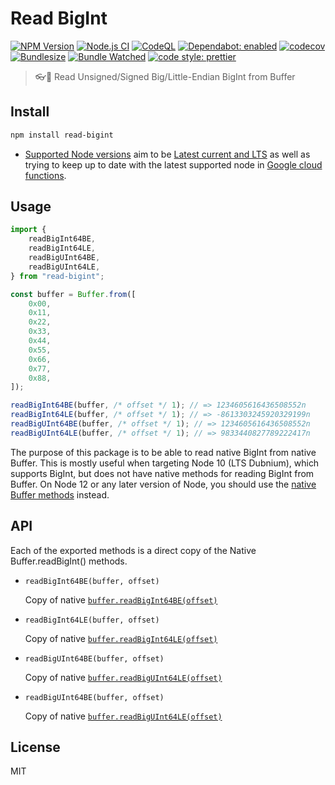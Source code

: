 # Read BigInt

[![NPM Version](https://img.shields.io/npm/v/read-bigint)](https://www.npmjs.com/package/read-bigint)
[![Node.js CI](https://github.com/oBusk/read-bigint/workflows/Node.js%20CI/badge.svg)](https://github.com/oBusk/read-bigint/actions?query=workflow%3A%22Node.js+CI%22)
[![CodeQL](https://github.com/oBusk/read-bigint/workflows/CodeQL/badge.svg)](https://github.com/oBusk/read-bigint/actions?query=workflow%3ACodeQL)
[![Dependabot: enabled](https://badgen.net/badge/dependabot/enabled/green?icon=dependabot)](https://github.com/oBusk/read-bigint/network/updates)
[![codecov](https://codecov.io/gh/oBusk/read-bigint/branch/master/graph/badge.svg)](https://codecov.io/gh/oBusk/read-bigint)
[![Bundlesize](https://img.shields.io/bundlephobia/minzip/read-bigint)](https://bundlephobia.com/result?p=read-bigint)
[![Bundle Watched](https://img.shields.io/badge/bundle-watched-blue.svg)](https://bundlewatch.io)
[![code style: prettier](https://img.shields.io/badge/code_style-prettier-ff69b4.svg)](https://github.com/prettier/prettier)

> 👓💯 Read Unsigned/Signed Big/Little-Endian BigInt from Buffer

## Install

```bash
npm install read-bigint
```

-   [Supported Node versions](./package.json#L24) aim to be
    [Latest current and LTS](https://nodejs.org/en/download/releases/) as well as trying to keep up to date
    with the latest supported node in
    [Google cloud functions](https://cloud.google.com/functions/docs/concepts/nodejs-runtime).

## Usage

```js
import {
    readBigInt64BE,
    readBigInt64LE,
    readBigUInt64BE,
    readBigUInt64LE,
} from "read-bigint";

const buffer = Buffer.from([
    0x00,
    0x11,
    0x22,
    0x33,
    0x44,
    0x55,
    0x66,
    0x77,
    0x88,
]);

readBigInt64BE(buffer, /* offset */ 1); // => 1234605616436508552n
readBigInt64LE(buffer, /* offset */ 1); // => -8613303245920329199n
readBigUInt64BE(buffer, /* offset */ 1); // => 1234605616436508552n
readBigUInt64LE(buffer, /* offset */ 1); // => 9833440827789222417n
```

The purpose of this package is to be able to read native BigInt from native Buffer.
This is mostly useful when targeting Node 10 (LTS Dubnium), which supports BigInt, but does not have
native methods for reading BigInt from Buffer. On Node 12 or any later version of Node, you should use the
[native Buffer methods](https://nodejs.org/docs/latest-v13.x/api/buffer.html#buffer_buf_readbigint64be_offset)
instead.

## API

Each of the exported methods is a direct copy of the Native Buffer.readBigInt() methods.

-   `readBigInt64BE(buffer, offset)`

    Copy of native
    [`buffer.readBigInt64BE(offset)`](https://nodejs.org/docs/latest-v13.x/api/buffer.html#buffer_buf_readbigint64be_offset)

-   `readBigInt64LE(buffer, offset)`

    Copy of native
    [`buffer.readBigInt64LE(offset)`](https://nodejs.org/docs/latest-v13.x/api/buffer.html#buffer_buf_readbigint64le_offset)

-   `readBigUInt64BE(buffer, offset)`

    Copy of native
    [`buffer.readBigUInt64LE(offset)`](https://nodejs.org/docs/latest-v13.x/api/buffer.html#buffer_buf_readbiguint64be_offset)

-   `readBigUInt64BE(buffer, offset)`

    Copy of native
    [`buffer.readBigUInt64LE(offset)`](https://nodejs.org/docs/latest-v13.x/api/buffer.html#buffer_buf_readbiguint64be_offset)

## License

MIT
